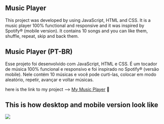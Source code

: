 ## Music Player

This project was developed by using JavaScript, HTML and CSS. It is a music player 100% functional and responsive and it was inspired by
Spotify® (mobile version). It contains 10 songs and you can like them, shuffle, repeat, skip and back them.

## Music Player (PT-BR)

Esse projeto foi desenvolvido com JavaScript, HTML e CSS. É um tocador de música 100% funcional e responsivo e foi inspirado no Spotify® 
(versão mobile). Nele contém 10 músicas e você pode curti-las, colocar em modo aleatório, repetir, avançar e voltar músicas.

 here is the link to my project --> <a href= "https://itsale-o.github.io/music-player/">My Music Player</a> :musical_note: 
 
 
## This is how desktop and mobile version look like

![](/imagens/music_player)
